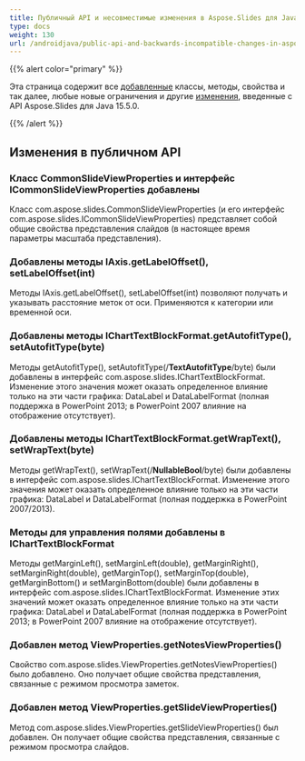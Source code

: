 ```yaml
---
title: Публичный API и несовместимые изменения в Aspose.Slides для Java 15.5.0
type: docs
weight: 130
url: /androidjava/public-api-and-backwards-incompatible-changes-in-aspose-slides-for-java-15-5-0/
---
```


{{% alert color="primary" %}} 

Эта страница содержит все [добавленные](/slides/androidjava/public-api-and-backwards-incompatible-changes-in-aspose-slides-for-java-15-5-0/) классы, методы, свойства и так далее, любые новые ограничения и другие [изменения](/slides/androidjava/public-api-and-backwards-incompatible-changes-in-aspose-slides-for-java-15-5-0/), введенные с API Aspose.Slides для Java 15.5.0.

{{% /alert %}} 
## **Изменения в публичном API**
### **Класс CommonSlideViewProperties и интерфейс ICommonSlideViewProperties добавлены**
Класс com.aspose.slides.CommonSlideViewProperties (и его интерфейс com.aspose.slides.ICommonSlideViewProperties) представляет собой общие свойства представления слайдов (в настоящее время параметры масштаба представления).
### **Добавлены методы IAxis.getLabelOffset(), setLabelOffset(int)**
Методы IAxis.getLabelOffset(), setLabelOffset(int) позволяют получать и указывать расстояние меток от оси. Применяются к категории или временной оси.
### **Добавлены методы IChartTextBlockFormat.getAutofitType(), setAutofitType(byte)**
Методы getAutofitType(), setAutofitType(/**TextAutofitType**/byte) были добавлены в интерфейс com.aspose.slides.IChartTextBlockFormat.
Изменение этого значения может оказать определенное влияние только на эти части графика: DataLabel и DataLabelFormat (полная поддержка в PowerPoint 2013; в PowerPoint 2007 влияние на отображение отсутствует).
### **Добавлены методы IChartTextBlockFormat.getWrapText(), setWrapText(byte)**
Методы getWrapText(), setWrapText(/**NullableBool**/byte) были добавлены в интерфейс com.aspose.slides.IChartTextBlockFormat.
Изменение этого значения может оказать определенное влияние только на эти части графика: DataLabel и DataLabelFormat (полная поддержка в PowerPoint 2007/2013).
### **Методы для управления полями добавлены в IChartTextBlockFormat**
Методы getMarginLeft(), setMarginLeft(double), getMarginRight(), setMarginRight(double), getMarginTop(), setMarginTop(double), getMarginBottom() и setMarginBottom(double) были добавлены в интерфейс com.aspose.slides.IChartTextBlockFormat.
Изменение этих значений может оказать определенное влияние только на эти части графика: DataLabel и DataLabelFormat (полная поддержка в PowerPoint 2013; в PowerPoint 2007 влияние на отображение отсутствует).
### **Добавлен метод ViewProperties.getNotesViewProperties()**
Свойство com.aspose.slides.ViewProperties.getNotesViewProperties() было добавлено. Оно получает общие свойства представления, связанные с режимом просмотра заметок.
### **Добавлен метод ViewProperties.getSlideViewProperties()**
Метод com.aspose.slides.ViewProperties.getSlideViewProperties() был добавлен. Он получает общие свойства представления, связанные с режимом просмотра слайдов.